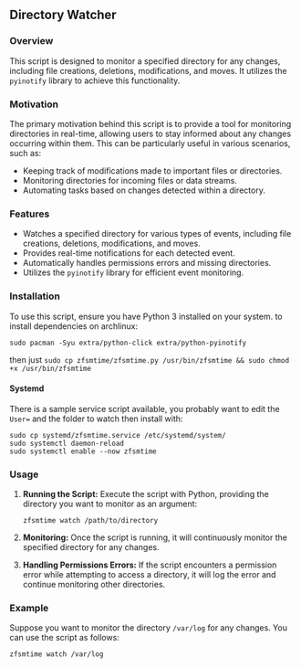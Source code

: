 ## Directory Watcher

### Overview
This script is designed to monitor a specified directory for any changes, including file creations, deletions, modifications, and moves. It utilizes the `pyinotify` library to achieve this functionality.

### Motivation
The primary motivation behind this script is to provide a tool for monitoring directories in real-time, allowing users to stay informed about any changes occurring within them. This can be particularly useful in various scenarios, such as:

- Keeping track of modifications made to important files or directories.
- Monitoring directories for incoming files or data streams.
- Automating tasks based on changes detected within a directory.

### Features
- Watches a specified directory for various types of events, including file creations, deletions, modifications, and moves.
- Provides real-time notifications for each detected event.
- Automatically handles permissions errors and missing directories.
- Utilizes the `pyinotify` library for efficient event monitoring.

### Installation
To use this script, ensure you have Python 3 installed on your system.
to install dependencies on archlinux:
```shell
sudo pacman -Syu extra/python-click extra/python-pyinotify
```

then just `sudo cp zfsmtime/zfsmtime.py /usr/bin/zfsmtime && sudo chmod +x /usr/bin/zfsmtime`

#### Systemd
There is a sample service script available, you probably want to edit the `User=` and the folder to watch then install with:
```shell
sudo cp systemd/zfsmtime.service /etc/systemd/system/
sudo systemctl daemon-reload
sudo systemctl enable --now zfsmtime
```

### Usage
1. **Running the Script:** Execute the script with Python, providing the directory you want to monitor as an argument:

   ```
   zfsmtime watch /path/to/directory
   ```

2. **Monitoring:** Once the script is running, it will continuously monitor the specified directory for any changes.

3. **Handling Permissions Errors:** If the script encounters a permission error while attempting to access a directory, it will log the error and continue monitoring other directories.

### Example
Suppose you want to monitor the directory `/var/log` for any changes. You can use the script as follows:

```
zfsmtime watch /var/log
```
